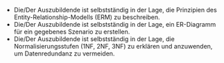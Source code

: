 
- Die/Der Auszubildende ist selbstständig in der Lage, die Prinzipien des Entity-Relationship-Modells (ERM) zu beschreiben.
- Die/Der Auszubildende ist selbstständig in der Lage, ein ER-Diagramm für ein gegebenes Szenario zu erstellen.
- Die/Der Auszubildende ist selbstständig in der Lage, die Normalisierungsstufen (1NF, 2NF, 3NF) zu erklären und anzuwenden, um Datenredundanz zu vermeiden.